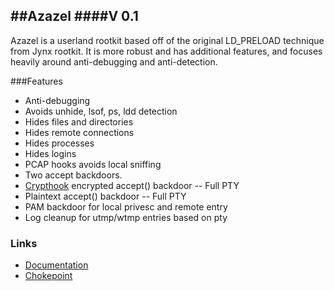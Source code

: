 ##Azazel
####V 0.1
---
Azazel is a userland rootkit based off of the original LD_PRELOAD technique from Jynx rootkit.  It is more robust and has additional features, and focuses heavily around anti-debugging and anti-detection.

###Features
* Anti-debugging
* Avoids unhide, lsof, ps, ldd detection
* Hides files and directories
* Hides remote connections
* Hides processes
* Hides logins
* PCAP hooks avoids local sniffing
* Two accept backdoors.
 * [Crypthook](https://github.com/chokepoint/CryptHook) encrypted accept() backdoor -- Full PTY
 * Plaintext accept() backdoor           -- Full PTY
* PAM backdoor for local privesc and remote entry
* Log cleanup for utmp/wtmp entries based on pty

### Links
* [Documentation](http://www.blackhatlibrary.net)
* [Chokepoint](http://www.chokepoint.net)
